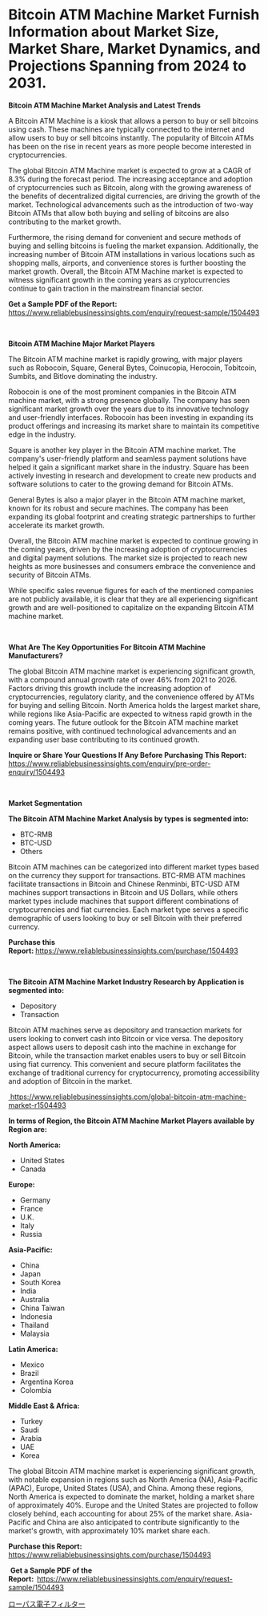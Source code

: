 <p><h1>Bitcoin ATM Machine Market Furnish Information about Market Size, Market Share, Market Dynamics, and Projections Spanning from 2024 to 2031.</h1></p><p><strong>Bitcoin ATM Machine Market Analysis and Latest Trends</strong></p>
<p><p>A Bitcoin ATM Machine is a kiosk that allows a person to buy or sell bitcoins using cash. These machines are typically connected to the internet and allow users to buy or sell bitcoins instantly. The popularity of Bitcoin ATMs has been on the rise in recent years as more people become interested in cryptocurrencies.</p><p>The global Bitcoin ATM Machine market is expected to grow at a CAGR of 8.3% during the forecast period. The increasing acceptance and adoption of cryptocurrencies such as Bitcoin, along with the growing awareness of the benefits of decentralized digital currencies, are driving the growth of the market. Technological advancements such as the introduction of two-way Bitcoin ATMs that allow both buying and selling of bitcoins are also contributing to the market growth.</p><p>Furthermore, the rising demand for convenient and secure methods of buying and selling bitcoins is fueling the market expansion. Additionally, the increasing number of Bitcoin ATM installations in various locations such as shopping malls, airports, and convenience stores is further boosting the market growth. Overall, the Bitcoin ATM Machine market is expected to witness significant growth in the coming years as cryptocurrencies continue to gain traction in the mainstream financial sector.</p></p>
<p><strong>Get a Sample PDF of the Report:&nbsp;</strong> <a href="https://www.reliablebusinessinsights.com/enquiry/request-sample/1504493">https://www.reliablebusinessinsights.com/enquiry/request-sample/1504493</a></p>
<p>&nbsp;</p>
<p><strong>Bitcoin ATM Machine Major Market Players</strong></p>
<p><p>The Bitcoin ATM machine market is rapidly growing, with major players such as Robocoin, Square, General Bytes, Coinucopia, Herocoin, Tobitcoin, Sumbits, and Bitlove dominating the industry. </p><p>Robocoin is one of the most prominent companies in the Bitcoin ATM machine market, with a strong presence globally. The company has seen significant market growth over the years due to its innovative technology and user-friendly interfaces. Robocoin has been investing in expanding its product offerings and increasing its market share to maintain its competitive edge in the industry.</p><p>Square is another key player in the Bitcoin ATM machine market. The company's user-friendly platform and seamless payment solutions have helped it gain a significant market share in the industry. Square has been actively investing in research and development to create new products and software solutions to cater to the growing demand for Bitcoin ATMs.</p><p>General Bytes is also a major player in the Bitcoin ATM machine market, known for its robust and secure machines. The company has been expanding its global footprint and creating strategic partnerships to further accelerate its market growth.</p><p>Overall, the Bitcoin ATM machine market is expected to continue growing in the coming years, driven by the increasing adoption of cryptocurrencies and digital payment solutions. The market size is projected to reach new heights as more businesses and consumers embrace the convenience and security of Bitcoin ATMs.</p><p>While specific sales revenue figures for each of the mentioned companies are not publicly available, it is clear that they are all experiencing significant growth and are well-positioned to capitalize on the expanding Bitcoin ATM machine market.</p></p>
<p>&nbsp;</p>
<p><strong>What Are The Key Opportunities For Bitcoin ATM Machine Manufacturers?</strong></p>
<p><p>The global Bitcoin ATM machine market is experiencing significant growth, with a compound annual growth rate of over 46% from 2021 to 2026. Factors driving this growth include the increasing adoption of cryptocurrencies, regulatory clarity, and the convenience offered by ATMs for buying and selling Bitcoin. North America holds the largest market share, while regions like Asia-Pacific are expected to witness rapid growth in the coming years. The future outlook for the Bitcoin ATM machine market remains positive, with continued technological advancements and an expanding user base contributing to its continued growth.</p></p>
<p><strong>Inquire or Share Your Questions If Any Before Purchasing This Report:</strong> <a href="https://www.reliablebusinessinsights.com/enquiry/pre-order-enquiry/1504493">https://www.reliablebusinessinsights.com/enquiry/pre-order-enquiry/1504493</a></p>
<p>&nbsp;</p>
<p><strong>Market Segmentation</strong></p>
<p><strong>The Bitcoin ATM Machine Market Analysis by types is segmented into:</strong></p>
<p><ul><li>BTC-RMB</li><li>BTC-USD</li><li>Others</li></ul></p>
<p><p>Bitcoin ATM machines can be categorized into different market types based on the currency they support for transactions. BTC-RMB ATM machines facilitate transactions in Bitcoin and Chinese Renminbi, BTC-USD ATM machines support transactions in Bitcoin and US Dollars, while others market types include machines that support different combinations of cryptocurrencies and fiat currencies. Each market type serves a specific demographic of users looking to buy or sell Bitcoin with their preferred currency.</p></p>
<p><strong>Purchase this Report:&nbsp;</strong><a href="https://www.reliablebusinessinsights.com/purchase/1504493">https://www.reliablebusinessinsights.com/purchase/1504493</a></p>
<p>&nbsp;</p>
<p><strong>The Bitcoin ATM Machine Market Industry Research by Application is segmented into:</strong></p>
<p><ul><li>Depository</li><li>Transaction</li></ul></p>
<p><p>Bitcoin ATM machines serve as depository and transaction markets for users looking to convert cash into Bitcoin or vice versa. The depository aspect allows users to deposit cash into the machine in exchange for Bitcoin, while the transaction market enables users to buy or sell Bitcoin using fiat currency. This convenient and secure platform facilitates the exchange of traditional currency for cryptocurrency, promoting accessibility and adoption of Bitcoin in the market.</p></p>
<p><a href="https://www.reliablebusinessinsights.com/global-bitcoin-atm-machine-market-r1504493">&nbsp;https://www.reliablebusinessinsights.com/global-bitcoin-atm-machine-market-r1504493</a></p>
<p><strong>In terms of Region, the Bitcoin ATM Machine Market Players available by Region are:</strong></p>
<p>
    <p> <strong> North America: </strong>
        <ul>
            <li>United States</li>
            <li>Canada</li>
        </ul>
        </p> 
    <p> <strong> Europe: </strong>
        <ul>
            <li>Germany</li>
            <li>France</li>
            <li>U.K.</li>
            <li>Italy</li>
            <li>Russia</li>
        </ul>
        </p> 
    <p> <strong> Asia-Pacific: </strong>
        <ul>
            <li>China</li>
            <li>Japan</li>
            <li>South Korea</li>
            <li>India</li>
            <li>Australia</li>
            <li>China Taiwan</li>
            <li>Indonesia</li>
            <li>Thailand</li>
            <li>Malaysia</li>
        </ul>
        </p> 
    <p> <strong> Latin America: </strong>
        <ul>
            <li>Mexico</li>
            <li>Brazil</li>
            <li>Argentina Korea</li>
            <li>Colombia</li>
        </ul>
        </p> 
    <p> <strong> Middle East & Africa: </strong>
        <ul>
            <li>Turkey</li>
            <li>Saudi</li>
            <li>Arabia</li>
            <li>UAE</li>
            <li>Korea</li>
        </ul>
    </p>
    </p>
<p><p>The global Bitcoin ATM machine market is experiencing significant growth, with notable expansion in regions such as North America (NA), Asia-Pacific (APAC), Europe, United States (USA), and China. Among these regions, North America is expected to dominate the market, holding a market share of approximately 40%. Europe and the United States are projected to follow closely behind, each accounting for about 25% of the market share. Asia-Pacific and China are also anticipated to contribute significantly to the market's growth, with approximately 10% market share each.</p></p>
<p><strong>Purchase this Report: </strong><a href="https://www.reliablebusinessinsights.com/purchase/1504493">https://www.reliablebusinessinsights.com/purchase/1504493</a></p>
<p>&nbsp;<strong>Get a Sample PDF of the Report:&nbsp;&nbsp;</strong><a href="https://www.reliablebusinessinsights.com/enquiry/request-sample/1504493">https://www.reliablebusinessinsights.com/enquiry/request-sample/1504493</a></p>
<p><strong></strong></p>
<p><p><a href="https://github.com/alyle7648/Market-Research-Report-List-1/blob/main/579129095096.md">ローパス電子フィルター</a></p></p>